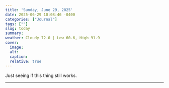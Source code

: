 ```yaml
---
title: 'Sunday, June 29, 2025'
date: 2025-06-29 10:08:46 -0400
categories: ["Journal"]
tags: [""]
slug: today
summary: 
weather: Cloudy 72.0 | Low 60.6, High 91.9
cover: 
  image: 
  alt: 
  caption: 
  relative: true
---
```


Just seeing if this thing still works.

----

